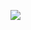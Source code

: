 ![](https://raw.githubusercontent.com/xiaomeng-huang-study/images/main/pictures_Obsidian/Datenbanken_Datentyp_MySQL.png) 
